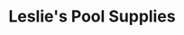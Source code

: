 ---
title: "Leslie's Pool Supplies"
url: /moreno-valley/leslies-pool-supplies/
shop: swimming pool
---